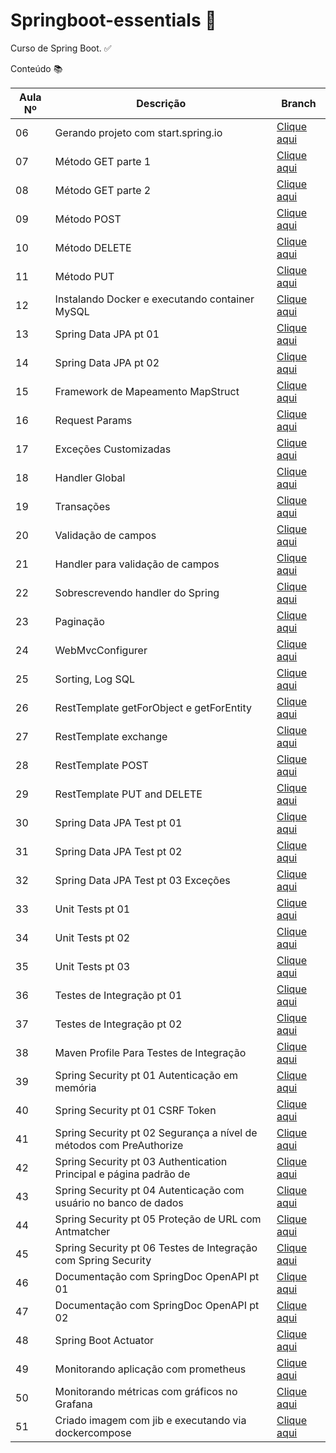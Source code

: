 # Springboot-essentials :rocket:

Curso de Spring Boot. :white_check_mark:

Conteúdo :books: 

|Aula Nº | Descrição | Branch |
| -  | ----  | --------- |
|06 | Gerando projeto com start.spring.io | [Clique aqui](https://github.com/Erikomoreira/springboot-essentials/tree/aula_06/src/main/java/br/com/erik/springboot) |
|07 | Método GET parte 1 | [Clique aqui](https://github.com/Erikomoreira/springboot-essentials/tree/aula_07/src/main/java/br/com/erik/springboot) |
|08 | Método GET parte 2 | [Clique aqui](https://github.com/Erikomoreira/springboot-essentials/tree/aula_08/src/main/java/br/com/erik/springboot) |
|09 | Método POST | [Clique aqui](https://github.com/Erikomoreira/springboot-essentials/tree/aula_09/src/main/java/br/com/erik/springboot) |
|10 | Método DELETE | [Clique aqui](https://github.com/Erikomoreira/springboot-essentials/tree/aula_10/src/main/java/br/com/erik/springboot) |
|11 | Método PUT | [Clique aqui](https://github.com/Erikomoreira/springboot-essentials/tree/aula_11/src/main/java/br/com/erik/springboot) |
|12 | Instalando Docker e executando container MySQL | [Clique aqui](https://github.com/Erikomoreira/springboot-essentials/tree/aula_12/src/main/java/br/com/erik/springboot) |
|13 | Spring Data JPA pt 01 | [Clique aqui](https://github.com/Erikomoreira/springboot-essentials/tree/aula_13/src/main/java/br/com/erik/springboot) |
|14 | Spring Data JPA pt 02 | [Clique aqui](https://github.com/Erikomoreira/springboot-essentials/tree/aula_14/src/main/java/br/com/erik/springboot) |
|15 | Framework de Mapeamento MapStruct | [Clique aqui](https://github.com/Erikomoreira/springboot-essentials/tree/aula_15/src/main/java/br/com/erik/springboot) |
|16 | Request Params | [Clique aqui](https://github.com/Erikomoreira/springboot-essentials/tree/aula_16/src/main/java/br/com/erik/springboot) |
|17 | Exceções Customizadas | [Clique aqui](https://github.com/Erikomoreira/springboot-essentials/tree/aula_17/src/main/java/br/com/erik/springboot) |
|18 | Handler Global | [Clique aqui](https://github.com/Erikomoreira/springboot-essentials/tree/aula_18/src/main/java/br/com/erik/springboot) |
|19 | Transações | [Clique aqui](https://github.com/Erikomoreira/springboot-essentials/tree/aula_19/src/main/java/br/com/erik/springboot) |
|20 | Validação de campos | [Clique aqui](https://github.com/Erikomoreira/springboot-essentials/tree/aula_20/src/main/java/br/com/erik/springboot) |
|21 | Handler para validação de campos | [Clique aqui](https://github.com/Erikomoreira/springboot-essentials/tree/aula_21/src/main/java/br/com/erik/springboot) |
|22 | Sobrescrevendo handler do Spring | [Clique aqui](https://github.com/Erikomoreira/springboot-essentials/tree/aula_22/src/main/java/br/com/erik/springboot) |
|23 | Paginação | [Clique aqui](https://github.com/Erikomoreira/springboot-essentials/tree/aula_23/src/main/java/br/com/erik/springboot) |
|24 | WebMvcConfigurer | [Clique aqui](https://github.com/Erikomoreira/springboot-essentials/tree/aula_24/src/main/java/br/com/erik/springboot) |
|25 | Sorting, Log SQL | [Clique aqui](https://github.com/Erikomoreira/springboot-essentials/tree/aula_25/src/main/java/br/com/erik/springboot) |
|26 | RestTemplate getForObject e getForEntity | [Clique aqui](https://github.com/Erikomoreira/springboot-essentials/tree/aula_26/src/main/java/br/com/erik/springboot) |
|27 | RestTemplate exchange | [Clique aqui](https://github.com/Erikomoreira/springboot-essentials/tree/aula_27/src/main/java/br/com/erik/springboot) |
|28 | RestTemplate POST | [Clique aqui](https://github.com/Erikomoreira/springboot-essentials/tree/aula_28/src/main/java/br/com/erik/springboot) |
|29 | RestTemplate PUT and DELETE | [Clique aqui](https://github.com/Erikomoreira/springboot-essentials/tree/aula_29/src/main/java/br/com/erik/springboot) |
|30 | Spring Data JPA Test pt 01 | [Clique aqui](https://github.com/Erikomoreira/springboot-essentials/tree/aula_30/src/main/java/br/com/erik/springboot) |
|31 | Spring Data JPA Test pt 02 | [Clique aqui](https://github.com/Erikomoreira/springboot-essentials/tree/aula_31/src/main/java/br/com/erik/springboot) |
|32 | Spring Data JPA Test pt 03 Exceções | [Clique aqui](https://github.com/Erikomoreira/springboot-essentials/tree/aula_32/src/main/java/br/com/erik/springboot) |
|33 | Unit Tests pt 01 | [Clique aqui](https://github.com/Erikomoreira/springboot-essentials/tree/aula_33/src/main/java/br/com/erik/springboot) |
|34 | Unit Tests pt 02 | [Clique aqui](https://github.com/Erikomoreira/springboot-essentials/tree/aula_34/src/main/java/br/com/erik/springboot) |
|35 | Unit Tests pt 03 | [Clique aqui](https://github.com/Erikomoreira/springboot-essentials/tree/aula_35/src/main/java/br/com/erik/springboot) |
|36 | Testes de Integração pt 01 | [Clique aqui](https://github.com/Erikomoreira/springboot-essentials/tree/aula_36/src/main/java/br/com/erik/springboot) |
|37 | Testes de Integração pt 02 | [Clique aqui](https://github.com/Erikomoreira/springboot-essentials/tree/aula_37/src/main/java/br/com/erik/springboot) |
|38 | Maven Profile Para Testes de Integração | [Clique aqui](https://github.com/Erikomoreira/springboot-essentials/tree/aula_38/src/main/java/br/com/erik/springboot) |
|39 | Spring Security pt 01 Autenticação em memória | [Clique aqui](https://github.com/Erikomoreira/springboot-essentials/tree/aula_39/src/main/java/br/com/erik/springboot) |
|40 | Spring Security pt 01 CSRF Token | [Clique aqui](https://github.com/Erikomoreira/springboot-essentials/tree/aula_40/src/main/java/br/com/erik/springboot) |
|41 | Spring Security pt 02 Segurança a nível de métodos com PreAuthorize | [Clique aqui](https://github.com/Erikomoreira/springboot-essentials/tree/aula_41/src/main/java/br/com/erik/springboot) |
|42 | Spring Security pt 03 Authentication Principal e página padrão de | [Clique aqui](https://github.com/Erikomoreira/springboot-essentials/tree/aula_42/src/main/java/br/com/erik/springboot) |
|43 | Spring Security pt 04 Autenticação com usuário no banco de dados | [Clique aqui](https://github.com/Erikomoreira/springboot-essentials/tree/aula_43/src/main/java/br/com/erik/springboot) |
|44 | Spring Security pt 05 Proteção de URL com Antmatcher | [Clique aqui](https://github.com/Erikomoreira/springboot-essentials/tree/aula_44/src/main/java/br/com/erik/springboot) |
|45 | Spring Security pt 06 Testes de Integração com Spring Security | [Clique aqui](https://github.com/Erikomoreira/springboot-essentials/tree/aula_45/src/main/java/br/com/erik/springboot) |
|46 | Documentação com SpringDoc OpenAPI pt 01 | [Clique aqui](https://github.com/Erikomoreira/springboot-essentials/tree/aula_46/src/main/java/br/com/erik/springboot) |
|47 | Documentação com SpringDoc OpenAPI pt 02 | [Clique aqui](https://github.com/Erikomoreira/springboot-essentials/tree/aula_47/src/main/java/br/com/erik/springboot) |
|48 | Spring Boot Actuator | [Clique aqui](https://github.com/Erikomoreira/springboot-essentials/tree/aula_48/src/main/java/br/com/erik/springboot) |
|49 | Monitorando aplicação com prometheus | [Clique aqui](https://github.com/Erikomoreira/springboot-essentials/tree/aula_49/src/main/java/br/com/erik/springboot) |
|50 | Monitorando métricas com gráficos no Grafana | [Clique aqui](https://github.com/Erikomoreira/springboot-essentials/tree/aula_50/src/main/java/br/com/erik/springboot) |
|51 | Criado imagem com jib e executando via dockercompose | [Clique aqui](https://github.com/Erikomoreira/springboot-essentials/tree/aula_51/src/main/java/br/com/erik/springboot) |
